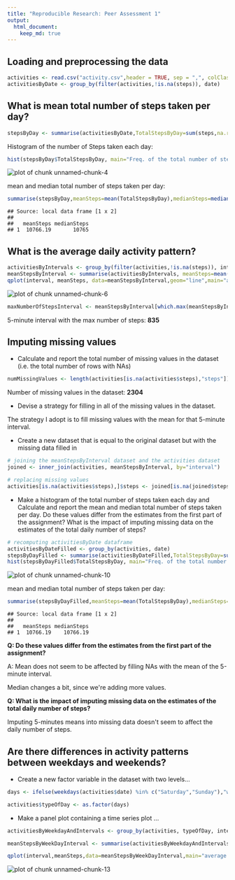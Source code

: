 ```yaml
---
title: "Reproducible Research: Peer Assessment 1"
output: 
  html_document:
    keep_md: true
---
```




## Loading and preprocessing the data

```r
activities <- read.csv("activity.csv",header = TRUE, sep = ",", colClasses=c(NA,"Date",NA))
activitiesByDate <- group_by(filter(activities,!is.na(steps)), date)
```

## What is mean total number of steps taken per day?

```r
stepsByDay <- summarise(activitiesByDate,TotalStepsByDay=sum(steps,na.rm = TRUE))
```

Histogram of the number of Steps taken each day:

```r
hist(stepsByDay$TotalStepsByDay, main="Freq. of the total number of steps taken each day", xlab = "total steps")
```

![plot of chunk unnamed-chunk-4](figure/unnamed-chunk-4-1.png) 

mean and median total number of steps taken per day:

```r
summarise(stepsByDay,meanSteps=mean(TotalStepsByDay),medianSteps=median(TotalStepsByDay))
```

```
## Source: local data frame [1 x 2]
## 
##   meanSteps medianSteps
## 1  10766.19       10765
```

## What is the average daily activity pattern?

```r
activitiesByIntervals <- group_by(filter(activities,!is.na(steps)), interval)
meanStepsByInterval <- summarise(activitiesByIntervals, meanSteps=mean(steps))
qplot(interval, meanSteps, data=meanStepsByInterval,geom="line",main="average daily activity pattern",xlab="5-minute intervals", ylab="Average Steps")
```

![plot of chunk unnamed-chunk-6](figure/unnamed-chunk-6-1.png) 


```r
maxNumberOfStepsInterval <- meanStepsByInterval[which.max(meanStepsByInterval$meanSteps),"interval"]
```

5-minute interval with the max number of steps: **835**

## Imputing missing values

- Calculate and report the total number of missing values in the dataset (i.e. the total number of rows with NAs)

```r
numMissingValues <- length(activities[is.na(activities$steps),"steps"])
```

Number of missing values in the dataset: **2304**

- Devise a strategy for filling in all of the missing values in the dataset. 

The strategy I adopt is to fill missing values with the mean for that 5-minute interval.

- Create a new dataset that is equal to the original dataset but with the missing data filled in

```r
# joining the meanStepsByInterval dataset and the activities dataset
joined <- inner_join(activities, meanStepsByInterval, by="interval")

# replacing missing values
activities[is.na(activities$steps),]$steps <- joined[is.na(joined$steps),"meanSteps"]
```

- Make a histogram of the total number of steps taken each day and Calculate and report the mean and median total number of steps taken per day. Do these values differ from the estimates from the first part of the assignment? What is the impact of imputing missing data on the estimates of the total daily number of steps?


```r
# recomputing activitiesByDate dataframe
activitiesByDateFilled <- group_by(activities, date)
stepsByDayFilled <- summarise(activitiesByDateFilled,TotalStepsByDay=sum(steps))
hist(stepsByDayFilled$TotalStepsByDay, main="Freq. of the total number of steps taken each day", xlab = "total steps")
```

![plot of chunk unnamed-chunk-10](figure/unnamed-chunk-10-1.png) 

mean and median total number of steps taken per day:

```r
summarise(stepsByDayFilled,meanSteps=mean(TotalStepsByDay),medianSteps=median(TotalStepsByDay))
```

```
## Source: local data frame [1 x 2]
## 
##   meanSteps medianSteps
## 1  10766.19    10766.19
```

**Q: Do these values differ from the estimates from the first part of the assignment?**

A: Mean does not seem to be affected by filling NAs with the mean of the 5-minute interval.

Median changes a bit, since we're adding more values.

**Q: What is the impact of imputing missing data on the estimates of the total daily number of steps?**

Imputing 5-minutes means into missing data doesn't seem to affect the daily number of steps.

## Are there differences in activity patterns between weekdays and weekends?

- Create a new factor variable in the dataset with two levels...


```r
days <- ifelse(weekdays(activities$date) %in% c("Saturday","Sunday"),"weekend","weekday") 

activities$typeOfDay <- as.factor(days)
```

- Make a panel plot containing a time series plot ...


```r
activitiesByWeekdayAndIntervals <- group_by(activities, typeOfDay, interval)

meanStepsByWeekDayInterval <- summarise(activitiesByWeekdayAndIntervals, meanSteps=mean(steps))

qplot(interval,meanSteps,data=meanStepsByWeekDayInterval,main="average daily activity pattern",xlab="5-minute intervals", ylab="Average Steps",facets=typeOfDay ~ .,geom="line")
```

![plot of chunk unnamed-chunk-13](figure/unnamed-chunk-13-1.png) 
